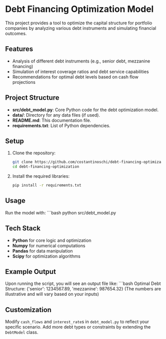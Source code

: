 # Debt Financing Optimization Model

This project provides a tool to optimize the capital structure for portfolio companies by analyzing various debt instruments and simulating financial outcomes.

## Features
- Analysis of different debt instruments (e.g., senior debt, mezzanine financing)
- Simulation of interest coverage ratios and debt service capabilities
- Recommendations for optimal debt levels based on cash flow projections

## Project Structure
- **src/debt_model.py**: Core Python code for the debt optimization model.
- **data/**: Directory for any data files (if used).
- **README.md**: This documentation file.
- **requirements.txt**: List of Python dependencies.

## Setup
1. Clone the repository:
   ```bash
   git clone https://github.com/costantinoschi/debt-financing-optimization-model.git
   cd debt-financing-optimization

2. Install the required libraries:
    ```bash
    pip install -r requirements.txt


## Usage 

Run the model with:
    ```bash
    python src/debt_model.py


## Tech Stack
- **Python** for core logic and optimization
- **Numpy** for numerical computations
- **Pandas** for data manipulation
- **Scipy** for optimization algorithms

## Example Output

Upon running the script, you will see an output file like:
    ```bash
    Optimal Debt Structure: {'senior': 1234567.89, 'mezzanine': 987654.32} 
    (The numbers are illustrative and will vary based on your inputs)


## Customization
Modify `cash_flows` and `interest_rate`s in `debt_model.py` to reflect your specific scenario.
Add more debt types or constraints by extending the `DebtModel` class.